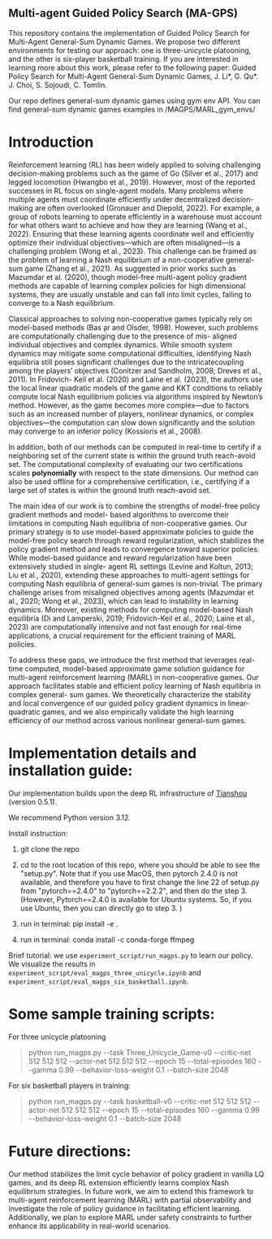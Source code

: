 ## Multi-agent Guided Policy Search (MA-GPS)

This repository contains the implementation of Guided Policy Search for Multi-Agent General-Sum Dynamic Games. We propose two different environments for testing our approach: one is three-unicycle platooning, and the other is six-player basketball training. If you are interested in learning more about this work, please refer to the following paper: Guided Policy Search for Multi-Agent General-Sum Dynamic Games, J. Li*, G. Qu*. J. Choi, S. Sojoudi, C. Tomlin.

Our repo defines general-sum dynamic games using gym env API. You can find general-sum dynamic games examples in /MAGPS/MARL_gym_envs/

# Introduction

Reinforcement learning (RL) has been widely applied to solving challenging decision-making problems such as the game of Go (Silver et al., 2017) and legged locomotion (Hwangbo et al., 2019). However, most of the reported successes in RL focus on single-agent models. Many problems where multiple agents must coordinate efficiently under decentralized decision-making are often overlooked (Gronauer and Diepold, 2022). For example, a group of robots learning to operate efficiently in a warehouse must account for what others want to achieve and how they are learning (Wang et al., 2022). Ensuring that these learning agents coordinate well and efficiently optimize their individual objectives—which are often misaligned—is a challenging problem (Wong et al., 2023). This challenge can be framed as the problem of learning a Nash equilibrium of a non-cooperative general-sum game (Zhang et al., 2021). As suggested in prior works such as Mazumdar et al. (2020), though model-free multi-agent policy gradient methods are capable of learning complex policies for high dimensional systems, they are usually unstable and can fall into limit cycles, failing to converge to a Nash equilibrium.

Classical approaches to solving non-cooperative games typically rely on model-based methods (Bas ̧ar and Olsder, 1998). However, such problems are computationally challenging due to the presence of mis- aligned individual objectives and complex dynamics. While smooth system dynamics may mitigate some computational difficulties, identifying Nash equilibria still poses significant challenges due to the intricatecoupling among the players’ objectives (Conitzer and Sandholm, 2008; Dreves et al., 2011). In Fridovich- Keil et al. (2020) and Laine et al. (2023), the authors use the local linear quadratic models of the game and KKT conditions to reliably compute local Nash equilibrium policies via algorithms inspired by Newton’s method. However, as the game becomes more complex—due to factors such as an increased number of players, nonlinear dynamics, or complex objectives—the computation can slow down significantly and the solution may converge to an inferior policy (Kossioris et al., 2008).

In addition, both of our methods can be computed in real-time to certify if a neighboring set of the current state is within the ground truth reach-avoid set. The computational complexity of evaluating our two certifications scales **polynomially** with respect to the state dimensions. Our method can also be used offline for a comprehensive certification, i.e., certifying if a large set of states is within the ground truth reach-avoid set.

The main idea of our work is to combine the strengths of model-free policy gradient methods and model- based algorithms to overcome their limitations in computing Nash equilibria of non-cooperative games. Our primary strategy is to use model-based approximate policies to guide the model-free policy search through reward regularization, which stabilizes the policy gradient method and leads to convergence toward superior policies. While model-based guidance and reward regularization have been extensively studied in single- agent RL settings (Levine and Koltun, 2013; Liu et al., 2020), extending these approaches to multi-agent settings for computing Nash equilibria of general-sum games is non-trivial. The primary challenge arises from misaligned objectives among agents (Mazumdar et al., 2020; Wong et al., 2023), which can lead to instability in learning dynamics. Moreover, existing methods for computing model-based Nash equilibria (Di and Lamperski, 2019; Fridovich-Keil et al., 2020; Laine et al., 2023) are computationally intensive and not fast enough for real-time applications, a crucial requirement for the efficient training of MARL policies.

To address these gaps, we introduce the first method that leverages real-time computed, model-based approximate game solution guidance for multi-agent reinforcement learning (MARL) in non-cooperative games. Our approach facilitates stable and efficient policy learning of Nash equilibria in complex general- sum games. We theoretically characterize the stability and local convergence of our guided policy gradient dynamics in linear-quadratic games, and we also empirically validate the high learning efficiency of our method across various nonlinear general-sum games.

# Implementation details and installation guide:

Our implementation builds upon the deep RL infrastructure of [Tianshou](https://github.com/thu-ml/tianshou) (version 0.5.1).  

We recommend Python version 3.12. 

Install instruction:

1. git clone the repo

2. cd to the root location of this repo, where you should be able to see the "setup.py". Note that if you use MacOS, then pytorch 2.4.0 is not available, and therefore you have to first change the line 22 of setup.py from "pytorch==2.4.0" to "pytorch==2.2.2", and then do the step 3. (However, Pytorch==2.4.0 is available for Ubuntu systems. So, if you use Ubuntu, then you can directly go to step 3. )

3. run in terminal: pip install -e .

4. run in terminal: conda install -c conda-forge ffmpeg

Brief tutorial: we use `experiment_script/run_magps.py` to learn our policy. We visualize the results  in `experiment_script/eval_magps_three_unicycle.ipynb` and `experiment_script/eval_magps_six_basketball.ipynb`. 

# Some sample training scripts:

For three unicycle platooning

> python run_magps.py --task Three_Unicycle_Game-v0 --critic-net 512 512 512 --actor-net 512 512 512 --epoch 15 --total-episodes 160 --gamma 0.99 --behavior-loss-weight 0.1 --batch-size 2048

For six basketball players in training:

> python run_magps.py --task basketball-v0 --critic-net 512 512 512 --actor-net 512 512 512 --epoch 15 --total-episodes 160 --gamma 0.99 --behavior-loss-weight 0.1 --batch-size 2048


# Future directions:

Our method stabilizes the limit cycle behavior of policy gradient in vanilla LQ games, and its deep RL extension efficiently learns complex Nash equilibrium strategies. In future work, we aim to extend this framework to multi-agent reinforcement learning (MARL) with partial observability and investigate the role of policy guidance in facilitating efficient learning. Additionally, we plan to explore MARL under safety constraints to further enhance its applicability in real-world scenarios. 
